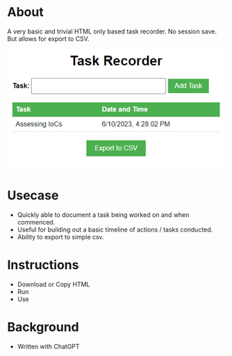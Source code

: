 # About
A very basic and trivial HTML only based task recorder. No session save. But allows for export to CSV.

![Screenshot](post/Img.png)

# Usecase
- Quickly able to document a task being worked on and when commenced.
- Useful for building out a basic timeline of actions / tasks conducted.
- Ability to export to simple csv.

# Instructions
- Download or Copy HTML
- Run
- Use

# Background
- Written with ChatGPT
